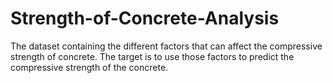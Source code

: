 # Strength-of-Concrete-Analysis
The dataset containing the different factors that can affect the compressive strength of concrete. The target is to use those factors to predict the compressive strength of the concrete.
